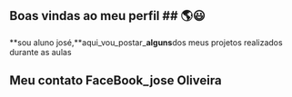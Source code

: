 ## Boas vindas ao meu perfil ## 🌎😃

**sou aluno josé,**aqui_vou_postar_**alguns**dos meus projetos realizados durante as aulas

## Meu contato **FaceBook**_jose Oliveira 

                                                                                                                                                                                











<!--
**josehlopesoli/josehlopesoli** is a ✨ _special_ ✨ repository because its `README.md` (this file) appears on your GitHub profile.

Here are some ideas to get you started:

- 🔭 I’m currently working on ...
- 🌱 I’m currently learning ...
- 👯 I’m looking to collaborate on ...
- 🤔 I’m looking for help with ...
- 💬 Ask me about ...
- 📫 How to reach me: ...
- 😄 Pronouns: ...
- ⚡ Fun fact: ...
-->
